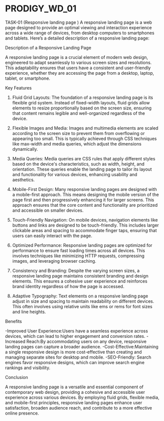 # PRODIGY_WD_01
TASK-01 (Responsive landing page )
A responsive landing page is a web page designed to provide an optimal viewing and interaction experience across a wide range of devices, from desktop computers to smartphones and tablets. Here’s a detailed description of a responsive landing page:

Description of a Responsive Landing Page

A responsive landing page is a crucial element of modern web design, engineered to adapt seamlessly to various screen sizes and resolutions. This adaptability ensures that users have a consistent and user-friendly experience, whether they are accessing the page from a desktop, laptop, tablet, or smartphone.

 Key Features

1. Fluid Grid Layouts:
   The foundation of a responsive landing page is its flexible grid system. Instead of fixed-width layouts, fluid grids allow elements to resize proportionally based on the screen size, ensuring that content remains legible and well-organized regardless of the device.

2. Flexible Images and Media:
   Images and multimedia elements are scaled according to the screen size to prevent them from overflowing or appearing too small. This is typically achieved through CSS techniques like max-width and media queries, which adjust the dimensions dynamically.

3. Media Queries:
   Media queries are CSS rules that apply different styles based on the device's characteristics, such as width, height, and orientation. These queries enable the landing page to tailor its layout and functionality for various devices, enhancing usability and aesthetics.

4. Mobile-First Design:
   Many responsive landing pages are designed with a mobile-first approach. This means designing the mobile version of the page first and then progressively enhancing it for larger screens. This approach ensures that the core content and functionality are prioritized and accessible on smaller devices.

5. Touch-Friendly Navigation:
   On mobile devices, navigation elements like buttons and links are designed to be touch-friendly. This includes larger clickable areas and spacing to accommodate finger taps, ensuring that users can easily interact with the page.

6. Optimized Performance:
   Responsive landing pages are optimized for performance to ensure fast loading times across all devices. This involves techniques like minimizing HTTP requests, compressing images, and leveraging browser caching.

7. Consistency and Branding:
   Despite the varying screen sizes, a responsive landing page maintains consistent branding and design elements. This ensures a cohesive user experience and reinforces brand identity regardless of how the page is accessed.

8. Adaptive Typography:
   Text elements on a responsive landing page adjust in size and spacing to maintain readability on different devices. This often involves using relative units like ems or rems for font sizes and line heights.

Benefits

-Improved User Experience:Users have a seamless experience across devices, which can lead to higher engagement and conversion rates.
-Increased Reach:By accommodating users on any device, responsive landing pages can capture a broader audience.
-Cost-Effective:Maintaining a single responsive design is more cost-effective than creating and managing separate sites for desktop and mobile.
-SEO-Friendly: Search engines favor responsive designs, which can improve search engine rankings and visibility.

Conclusion

A responsive landing page is a versatile and essential component of contemporary web design, providing a cohesive and accessible user experience across various devices. By employing fluid grids, flexible media, and mobile-first principles, responsive landing pages enhance user satisfaction, broaden audience reach, and contribute to a more effective online presence.
